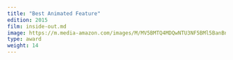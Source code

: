 ```yaml
---
title: "Best Animated Feature"
edition: 2015
film: inside-out.md
image: https://m.media-amazon.com/images/M/MV5BMTQ4MDQwNTU3NF5BMl5BanBnXkFtZTgwNTk3NTE2NTE@._V1_FMjpg_UX1024_.jpg
type: award
weight: 14
---
```

